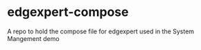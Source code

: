 # edgexpert-compose
A repo to hold the compose file for edgexpert used in the System Mangement demo
